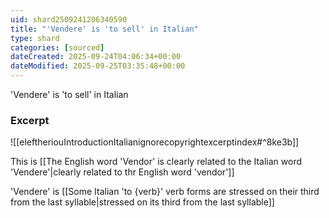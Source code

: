 ```yaml
---
uid: shard2509241206340590
title: "'Vendere' is 'to sell' in Italian"
type: shard
categories: [sourced]
dateCreated: 2025-09-24T04:06:34+00:00
dateModified: 2025-09-25T03:35:48+00:00
---
```

'Vendere' is 'to sell' in Italian
### Excerpt
![[eleftheriouIntroductionItalianignorecopyrightexcerptindex#^8ke3b]]

This is [[The English word 'Vendor' is clearly related to the Italian word 'Vendere'|clearly related to thr English word 'vendor']]

'Vendere' is [[Some Italian 'to {verb}' verb forms are stressed on their third from the last syllable|stressed on its third from the last syllable]]